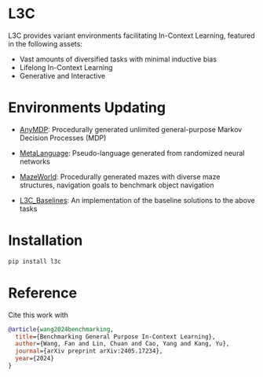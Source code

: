 # L3C

L3C provides variant environments facilitating In-Context Learning, featured in the following assets:
- Vast amounts of diversified tasks with minimal inductive bias
- Lifelong In-Context Learning
- Generative and Interactive

# Environments Updating

- [AnyMDP](l3c/anymdp): Procedurally generated unlimited general-purpose Markov Decision Processes (MDP)

- [MetaLanguage](l3c/metalang): Pseudo-language generated from randomized neural networks

- [MazeWorld](l3c/mazeworld): Procedurally generated mazes with diverse maze structures, navigation goals to benchmark object navigation

- [L3C_Baselines](https://github.com/FutureAGI/L3C_Baselines): An implementation of the baseline solutions to the above tasks

# Installation

```bash
pip install l3c
```

# Reference
Cite this work with

```bibtex
@article{wang2024benchmarking,
  title={Benchmarking General Purpose In-Context Learning},
  author={Wang, Fan and Lin, Chuan and Cao, Yang and Kang, Yu},
  journal={arXiv preprint arXiv:2405.17234},
  year={2024}
}
```
